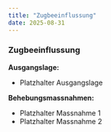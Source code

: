 ```yaml
---
title: "Zugbeeinflussung"
date: 2025-08-31
---
```


### Zugbeeinflussung

**Ausgangslage:**

- Platzhalter Ausgangslage

**Behebungsmassnahmen:**

- Platzhalter Massnahme 1
- Platzhalter Massnahme 2
